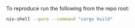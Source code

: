 To reproduce run the following from the repo root:

```sh
nix-shell --pure --command "cargo build"
```
